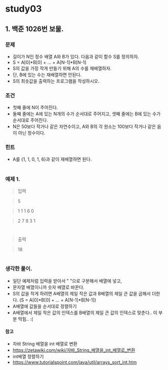 # study03

## 1. 백준 1026번 보물.
### 문제
* 길이가 N인 정수 배열 A와 B가 있다. 다음과 같이 함수 S를 정의하자.
* S = A[0]*B[0] + ... + A[N-1]*B[N-1]
* S의 값을 가장 작게 만들기 위해 A의 수를 재배열하자. 
* 단, B에 있는 수는 재배열하면 안된다.
* S의 최솟값을 출력하는 프로그램을 작성하시오.

### 조건
* 첫째 줄에 N이 주어진다. 
* 둘째 줄에는 A에 있는 N개의 수가 순서대로 주어지고, 셋째 줄에는 B에 있는 수가 순서대로 주어진다. 
* N은 50보다 작거나 같은 자연수이고, A와 B의 각 원소는 100보다 작거나 같은 음이 아닌 정수이다.

### 힌트
* A를 {1, 1, 0, 1, 6}과 같이 재배열하면 된다.

#
### 예제 1.
> 입력

> 5

>1 1 1 6 0

>2 7 8 3 1

#
> 출력

>18
#


### 생각한 풀이.
* 일단 예제처럼 입력을 받아서 " "으로 구분해서 배열에 넣고,
* 문자열 배열이니까 숫자 배열로 바꾼다. 
* S의 값을 작게 하려면 A배열의 제일 작은 값과 B배열의 제일 큰 값을 곱해서 더한다. (S = A[0]*B[0] + ... + A[N-1]*B[N-1])
* A배열에 값들을 순서대로 정렬하기
*  A배열에서 제일 작은 값의 인덱스를  B배열의 제일 큰 값의 인덱스로 맞춘다.. 이 부분 막힘.. :( 






#### 참고
* 자바 String 배열을 int 배열로 변환
* https://zetawiki.com/wiki/자바_String_배열을_int_배열로_변환
* int배열 정렬하기 
* https://www.tutorialspoint.com/java/util/arrays_sort_int.htm


